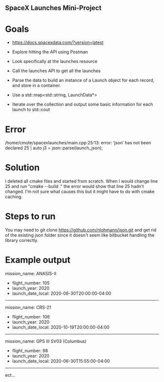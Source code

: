 ## SpaceX Launches Mini-Project

# Goals
 - https://docs.spacexdata.com/?version=latest

 - Explore hitting the API using Postman

 - Look specifically at the launches resource

 - Call the launches API to get all the launches

 - Parse the data to build an instance of a Launch object for each record, and store in a container.

 - Use a std::map<std::string, LaunchData*>

 - Iterate over the collection and output some basic information for each launch to std::cout

# Error
/home/cmote/spacexlaunches/main.cpp:25:13: error: ‘json’ has not been declared
25 |   auto j3 = json::parse(launch_json);

# Solution
I deleted all cmake files and started from scratch. When I would change line 25 and run "cmake --build ." the error would show that line 25 hadn't changed. I'm not sure what causes this but it might have to do with cmake caching.  

# Steps to run
You may need to git clone https://github.com/nlohmann/json.git and get rid of the existing json folder since it doesn't seem like bitbucket handling the library correctly.  

# Example output
mission_name: ANASIS-II
  -  flight_number: 105
  -  launch_year: 2020
  -  launch_date_local: 2020-06-30T20:00:00-04:00
------------------------------
mission_name: CRS-21
  -  flight_number: 106
  -  launch_year: 2020
  -  launch_date_local: 2020-10-19T20:00:00-04:00
------------------------------
mission_name: GPS III SV03 (Columbus)
  -  flight_number: 98
  -  launch_year: 2020
  -  launch_date_local: 2020-06-30T15:55:00-04:00
------------------------------
ect...